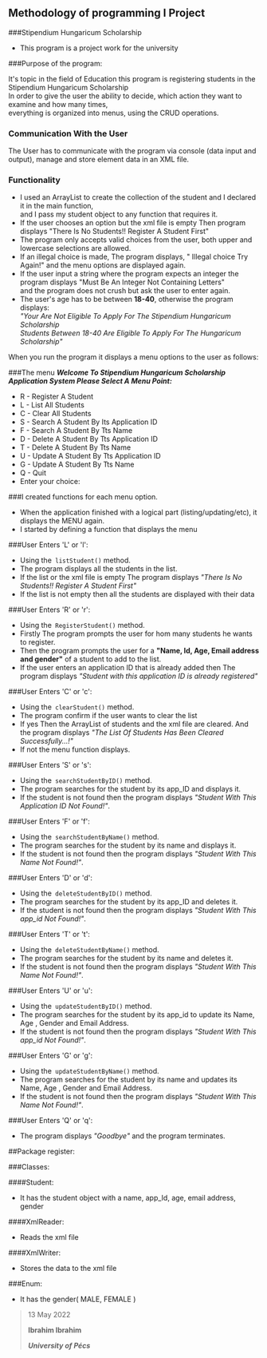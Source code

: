 ## Methodology of programming  I Project

###Stipendium Hungaricum Scholarship
* This program is a project work for the university

###Purpose of the program:

It's topic in the field of Education this program is registering students in the Stipendium Hungaricum Scholarship\
In order to give the user the ability to decide, which action they want to examine and how many times,\
everything is organized into menus, using the CRUD operations.
### Communication With the User 
The User has to communicate with the program via console (data input and output), manage and store element data in an XML file.

### Functionality
   * I used an ArrayList to create the collection of the student and I declared it in the main function,\
    and I pass my student object to any function that requires it.
   * If the user chooses an option but the xml file is empty Then program displays "There Is No Students!!	Register A Student First"
   * The program only accepts valid choices from the user, both upper and lowercase selections are allowed.
   * If an illegal choice is made, The program displays, " Illegal choice	Try Again!" and the menu options are displayed again.
   * If the user input a string where the program expects an integer the program displays "Must Be An Integer Not Containing Letters"\
    and the program does not crush but ask the user to enter again.
   * The user's age has to be between **18-40**, otherwise the program displays:\
      _"Your Are Not Eligible To Apply For The Stipendium Hungaricum Scholarship\
        Students Between 18-40 Are Eligible To Apply For The Hungaricum Scholarship"_

When you run the program it displays a menu options to the user as follows:

###The menu
_**Welcome To Stipendium Hungaricum Scholarship Application System
Please Select A Menu Point:**_
* R - Register A Student
* L - List All Students
* C - Clear All Students
* S - Search A Student By Its Application ID
* F - Search A Student By Tts Name
* D - Delete A Student By Tts Application ID
* T - Delete A Student By Tts Name
* U - Update A Student By Tts Application ID
* G - Update A Student By Tts Name
* Q - Quit
* Enter your choice:


###I created functions for each menu option.
* When the application finished with a logical part (listing/updating/etc), it displays the MENU again.
* I started by defining a function that displays the menu

###User Enters 'L' or 'l':

   * Using the` listStudent()` method.
   * The program displays all the students in the list.
   * If the list or the xml file is empty The program displays _"There Is No Students!!	Register A Student First"_
   * If the list is not empty then all the students are displayed with their data

###User Enters 'R' or 'r':
   
   * Using the` RegisterStudent()` method.
   * Firstly The program prompts the user for hom many students he wants to register.
   * Then the program prompts the user for a **"Name, Id, Age, Email address and gender"** of a student to add to the list.
   * If the user enters an application ID that is already added then The program displays _"Student with this application ID is already registered"_

###User Enters 'C' or 'c':

   * Using the` clearStudent()` method.
   * The program confirm if the user wants to clear the list
   * If yes Then the ArrayList of students and the xml file are cleared.
             And the program displays _"The List Of Students Has Been Cleared Successfully...!"_
   * If not the menu function displays.

###User Enters 'S' or 's':

   * Using the` searchStudentByID()` method.
   * The program searches for the student by its app_ID and displays it.
   * If the student is not found then the program displays _"Student With This Application ID Not Found!"_.

###User Enters 'F' or 'f':

   * Using the` searchStudentByName()` method.
   * The program searches for the student by its name and displays it.
   * If the student is not found then the program displays _"Student With This Name Not Found!"_.

###User Enters 'D' or 'd':

   * Using the` deleteStudentByID()` method.
   * The program searches for the student by its app_ID and deletes it.
   * If the student is not found then the program displays _"Student With This app_id Not Found!"_.

###User Enters 'T' or 't':
   
   * Using the` deleteStudentByName()` method.
   * The program searches for the student by its name and deletes it.
   * If the student is not found then the program displays _"Student With This Name Not Found!"_.

###User Enters 'U' or 'u':
   
   * Using the` updateStudentByID()` method.
   * The program searches for the student by its app_id to update its Name, Age , Gender and Email Address.
   * If the student is not found then the program displays _"Student With This app_id Not Found!"_.

###User Enters 'G' or 'g':
   
   * Using the` updateStudentByName()` method.
   * The program searches for the student by its name and updates its Name, Age , Gender and Email Address.
   * If the student is not found then the program displays _"Student With This Name Not Found!"_.

###User Enters 'Q' or 'q':
   
   * The program displays _"Goodbye"_ and the program terminates.

##Package register:

###Classes:

####Student:

* It has the student object with a name, app_Id, age, email address, gender 

####XmlReader:

* Reads the xml file 

####XmlWriter:

* Stores the data to the xml file

###Enum:

* It has the gender( MALE, FEMALE )

> 13 May 2022
>
>**Ibrahim Ibrahim**
>
>_**University of Pécs**_     